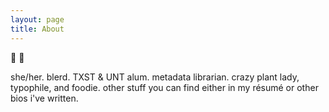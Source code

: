 ```yaml
---
layout: page
title: About
---
```


:wave: :wave:

she/her. blerd. TXST & UNT alum. metadata librarian. crazy plant lady, typophile, and foodie. other stuff you can find either in my résumé or other bios i've written.

